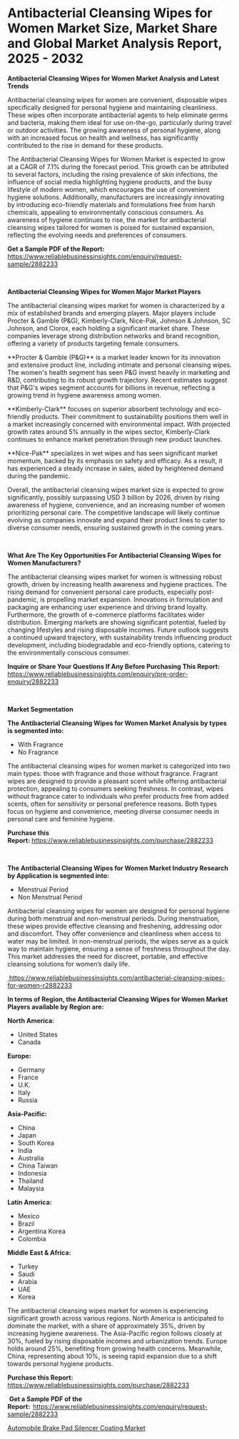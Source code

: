 <p><h1>Antibacterial Cleansing Wipes for Women Market Size, Market Share and Global Market Analysis Report, 2025 - 2032</h1></p><p><strong>Antibacterial Cleansing Wipes for Women Market Analysis and Latest Trends</strong></p>
<p><p>Antibacterial cleansing wipes for women are convenient, disposable wipes specifically designed for personal hygiene and maintaining cleanliness. These wipes often incorporate antibacterial agents to help eliminate germs and bacteria, making them ideal for use on-the-go, particularly during travel or outdoor activities. The growing awareness of personal hygiene, along with an increased focus on health and wellness, has significantly contributed to the rise in demand for these products.</p><p>The Antibacterial Cleansing Wipes for Women Market is expected to grow at a CAGR of 7.1% during the forecast period. This growth can be attributed to several factors, including the rising prevalence of skin infections, the influence of social media highlighting hygiene products, and the busy lifestyle of modern women, which encourages the use of convenient hygiene solutions. Additionally, manufacturers are increasingly innovating by introducing eco-friendly materials and formulations free from harsh chemicals, appealing to environmentally conscious consumers. As awareness of hygiene continues to rise, the market for antibacterial cleansing wipes tailored for women is poised for sustained expansion, reflecting the evolving needs and preferences of consumers.</p></p>
<p><strong>Get a Sample PDF of the Report:&nbsp;</strong> <a href="https://www.reliablebusinessinsights.com/enquiry/request-sample/2882233?utm_campaign=3359&utm_medium=2&utm_source=Github&utm_content=ia&utm_term=13032025&utm_id=antibacterial-cleansing-wipes-for-women">https://www.reliablebusinessinsights.com/enquiry/request-sample/2882233</a></p>
<p>&nbsp;</p>
<p><strong>Antibacterial Cleansing Wipes for Women Major Market Players</strong></p>
<p><p>The antibacterial cleansing wipes market for women is characterized by a mix of established brands and emerging players. Major players include Procter & Gamble (P&G), Kimberly-Clark, Nice-Pak, Johnson & Johnson, SC Johnson, and Clorox, each holding a significant market share. These companies leverage strong distribution networks and brand recognition, offering a variety of products targeting female consumers.</p><p>**Procter & Gamble (P&G)** is a market leader known for its innovation and extensive product line, including intimate and personal cleansing wipes. The women's health segment has seen P&G invest heavily in marketing and R&D, contributing to its robust growth trajectory. Recent estimates suggest that P&G's wipes segment accounts for billions in revenue, reflecting a growing trend in hygiene awareness among women.</p><p>**Kimberly-Clark** focuses on superior absorbent technology and eco-friendly products. Their commitment to sustainability positions them well in a market increasingly concerned with environmental impact. With projected growth rates around 5% annually in the wipes sector, Kimberly-Clark continues to enhance market penetration through new product launches.</p><p>**Nice-Pak** specializes in wet wipes and has seen significant market momentum, backed by its emphasis on safety and efficacy. As a result, it has experienced a steady increase in sales, aided by heightened demand during the pandemic.</p><p>Overall, the antibacterial cleansing wipes market size is expected to grow significantly, possibly surpassing USD 3 billion by 2026, driven by rising awareness of hygiene, convenience, and an increasing number of women prioritizing personal care. The competitive landscape will likely continue evolving as companies innovate and expand their product lines to cater to diverse consumer needs, ensuring sustained growth in the coming years.</p></p>
<p>&nbsp;</p>
<p><strong>What Are The Key Opportunities For Antibacterial Cleansing Wipes for Women Manufacturers?</strong></p>
<p><p>The antibacterial cleansing wipes market for women is witnessing robust growth, driven by increasing health awareness and hygiene practices. The rising demand for convenient personal care products, especially post-pandemic, is propelling market expansion. Innovations in formulation and packaging are enhancing user experience and driving brand loyalty. Furthermore, the growth of e-commerce platforms facilitates wider distribution. Emerging markets are showing significant potential, fueled by changing lifestyles and rising disposable incomes. Future outlook suggests a continued upward trajectory, with sustainability trends influencing product development, including biodegradable and eco-friendly options, catering to the environmentally conscious consumer.</p></p>
<p><strong>Inquire or Share Your Questions If Any Before Purchasing This Report:</strong> <a href="https://www.reliablebusinessinsights.com/enquiry/pre-order-enquiry/2882233?utm_campaign=3359&utm_medium=2&utm_source=Github&utm_content=ia&utm_term=13032025&utm_id=antibacterial-cleansing-wipes-for-women">https://www.reliablebusinessinsights.com/enquiry/pre-order-enquiry/2882233</a></p>
<p>&nbsp;</p>
<p><strong>Market Segmentation</strong></p>
<p><strong>The Antibacterial Cleansing Wipes for Women Market Analysis by types is segmented into:</strong></p>
<p><ul><li>With Fragrance</li><li>No Fragrance</li></ul></p>
<p><p>The antibacterial cleansing wipes for women market is categorized into two main types: those with fragrance and those without fragrance. Fragrant wipes are designed to provide a pleasant scent while offering antibacterial protection, appealing to consumers seeking freshness. In contrast, wipes without fragrance cater to individuals who prefer products free from added scents, often for sensitivity or personal preference reasons. Both types focus on hygiene and convenience, meeting diverse consumer needs in personal care and feminine hygiene.</p></p>
<p><strong>Purchase this Report:&nbsp;</strong><a href="https://www.reliablebusinessinsights.com/purchase/2882233?utm_campaign=3359&utm_medium=2&utm_source=Github&utm_content=ia&utm_term=13032025&utm_id=antibacterial-cleansing-wipes-for-women">https://www.reliablebusinessinsights.com/purchase/2882233</a></p>
<p>&nbsp;</p>
<p><strong>The Antibacterial Cleansing Wipes for Women Market Industry Research by Application is segmented into:</strong></p>
<p><ul><li>Menstrual Period</li><li>Non Menstrual Period</li></ul></p>
<p><p>Antibacterial cleansing wipes for women are designed for personal hygiene during both menstrual and non-menstrual periods. During menstruation, these wipes provide effective cleansing and freshening, addressing odor and discomfort. They offer convenience and cleanliness when access to water may be limited. In non-menstrual periods, the wipes serve as a quick way to maintain hygiene, ensuring a sense of freshness throughout the day. This market addresses the need for discreet, portable, and effective cleansing solutions for women’s daily life.</p></p>
<p><a href="https://www.reliablebusinessinsights.com/antibacterial-cleansing-wipes-for-women-r2882233?utm_campaign=3359&utm_medium=2&utm_source=Github&utm_content=ia&utm_term=13032025&utm_id=antibacterial-cleansing-wipes-for-women">&nbsp;https://www.reliablebusinessinsights.com/antibacterial-cleansing-wipes-for-women-r2882233</a></p>
<p><strong>In terms of Region, the Antibacterial Cleansing Wipes for Women Market Players available by Region are:</strong></p>
<p>
    <p> <strong> North America: </strong>
        <ul>
            <li>United States</li>
            <li>Canada</li>
        </ul>
        </p> 
    <p> <strong> Europe: </strong>
        <ul>
            <li>Germany</li>
            <li>France</li>
            <li>U.K.</li>
            <li>Italy</li>
            <li>Russia</li>
        </ul>
        </p> 
    <p> <strong> Asia-Pacific: </strong>
        <ul>
            <li>China</li>
            <li>Japan</li>
            <li>South Korea</li>
            <li>India</li>
            <li>Australia</li>
            <li>China Taiwan</li>
            <li>Indonesia</li>
            <li>Thailand</li>
            <li>Malaysia</li>
        </ul>
        </p> 
    <p> <strong> Latin America: </strong>
        <ul>
            <li>Mexico</li>
            <li>Brazil</li>
            <li>Argentina Korea</li>
            <li>Colombia</li>
        </ul>
        </p> 
    <p> <strong> Middle East & Africa: </strong>
        <ul>
            <li>Turkey</li>
            <li>Saudi</li>
            <li>Arabia</li>
            <li>UAE</li>
            <li>Korea</li>
        </ul>
    </p>
    </p>
<p><p>The antibacterial cleansing wipes market for women is experiencing significant growth across various regions. North America is anticipated to dominate the market, with a share of approximately 35%, driven by increasing hygiene awareness. The Asia-Pacific region follows closely at 30%, fueled by rising disposable incomes and urbanization trends. Europe holds around 25%, benefiting from growing health concerns. Meanwhile, China, representing about 10%, is seeing rapid expansion due to a shift towards personal hygiene products.</p></p>
<p><strong>Purchase this Report: </strong><a href="https://www.reliablebusinessinsights.com/purchase/2882233?utm_campaign=3359&utm_medium=2&utm_source=Github&utm_content=ia&utm_term=13032025&utm_id=antibacterial-cleansing-wipes-for-women">https://www.reliablebusinessinsights.com/purchase/2882233</a></p>
<p>&nbsp;<strong>Get a Sample PDF of the Report:&nbsp;&nbsp;</strong><a href="https://www.reliablebusinessinsights.com/enquiry/request-sample/2882233?utm_campaign=3359&utm_medium=2&utm_source=Github&utm_content=ia&utm_term=13032025&utm_id=antibacterial-cleansing-wipes-for-women">https://www.reliablebusinessinsights.com/enquiry/request-sample/2882233</a></p>
<p><strong></strong></p>
<p><p><a href="https://github.com/joshuagarcia509/Market-Research-Report-List-1/blob/main/automobile-brake-pad-silencer-coating-market.md?utm_campaign=3359&utm_medium=2&utm_source=Github&utm_content=ia&utm_term=13032025&utm_id=antibacterial-cleansing-wipes-for-women">Automobile Brake Pad Silencer Coating Market</a></p></p>
